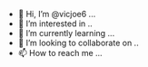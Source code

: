 - 👋 Hi, I’m @vicjoe6 ...
- 👀 I’m interested in ..
- 🌱 I’m currently learning ...
- 💞️ I’m looking to collaborate on ..
- 📫 How to reach me ...

<!---
vicjoe6/vicjoe6 is a ✨ special ✨ repository because its `README.md` (this file) appears on your GitHub profile.
You can click the Preview link to take a look at your changes.
--->

